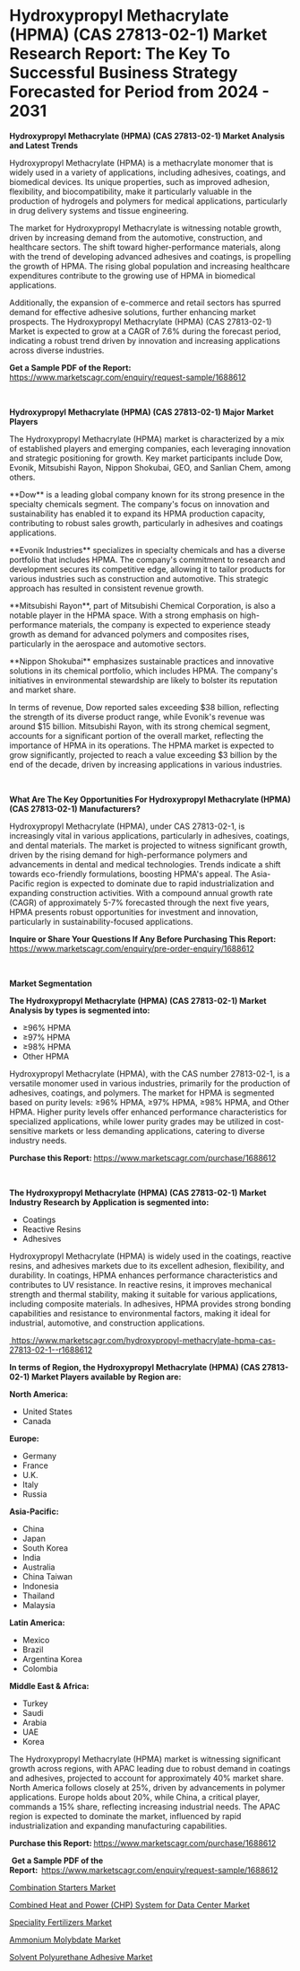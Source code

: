 <p><h1>Hydroxypropyl Methacrylate (HPMA) (CAS 27813-02-1) Market Research Report: The Key To Successful Business Strategy Forecasted for Period from 2024 - 2031</h1></p><p><strong>Hydroxypropyl Methacrylate (HPMA) (CAS 27813-02-1) Market Analysis and Latest Trends</strong></p>
<p><p>Hydroxypropyl Methacrylate (HPMA) is a methacrylate monomer that is widely used in a variety of applications, including adhesives, coatings, and biomedical devices. Its unique properties, such as improved adhesion, flexibility, and biocompatibility, make it particularly valuable in the production of hydrogels and polymers for medical applications, particularly in drug delivery systems and tissue engineering.</p><p>The market for Hydroxypropyl Methacrylate is witnessing notable growth, driven by increasing demand from the automotive, construction, and healthcare sectors. The shift toward higher-performance materials, along with the trend of developing advanced adhesives and coatings, is propelling the growth of HPMA. The rising global population and increasing healthcare expenditures contribute to the growing use of HPMA in biomedical applications. </p><p>Additionally, the expansion of e-commerce and retail sectors has spurred demand for effective adhesive solutions, further enhancing market prospects. The Hydroxypropyl Methacrylate (HPMA) (CAS 27813-02-1) Market is expected to grow at a CAGR of 7.6% during the forecast period, indicating a robust trend driven by innovation and increasing applications across diverse industries.</p></p>
<p><strong>Get a Sample PDF of the Report:&nbsp;</strong> <a href="https://www.marketscagr.com/enquiry/request-sample/1688612?utm_campaign=1339&utm_medium=2&utm_source=Github&utm_content=ia&utm_term=17102024&utm_id=hydroxypropyl-methacrylate-hpma-cas-27813-02-1">https://www.marketscagr.com/enquiry/request-sample/1688612</a></p>
<p>&nbsp;</p>
<p><strong>Hydroxypropyl Methacrylate (HPMA) (CAS 27813-02-1) Major Market Players</strong></p>
<p><p>The Hydroxypropyl Methacrylate (HPMA) market is characterized by a mix of established players and emerging companies, each leveraging innovation and strategic positioning for growth. Key market participants include Dow, Evonik, Mitsubishi Rayon, Nippon Shokubai, GEO, and Sanlian Chem, among others.</p><p>**Dow** is a leading global company known for its strong presence in the specialty chemicals segment. The company's focus on innovation and sustainability has enabled it to expand its HPMA production capacity, contributing to robust sales growth, particularly in adhesives and coatings applications.</p><p>**Evonik Industries** specializes in specialty chemicals and has a diverse portfolio that includes HPMA. The company's commitment to research and development secures its competitive edge, allowing it to tailor products for various industries such as construction and automotive. This strategic approach has resulted in consistent revenue growth.</p><p>**Mitsubishi Rayon**, part of Mitsubishi Chemical Corporation, is also a notable player in the HPMA space. With a strong emphasis on high-performance materials, the company is expected to experience steady growth as demand for advanced polymers and composites rises, particularly in the aerospace and automotive sectors.</p><p>**Nippon Shokubai** emphasizes sustainable practices and innovative solutions in its chemical portfolio, which includes HPMA. The company's initiatives in environmental stewardship are likely to bolster its reputation and market share.</p><p>In terms of revenue, Dow reported sales exceeding $38 billion, reflecting the strength of its diverse product range, while Evonik's revenue was around $15 billion. Mitsubishi Rayon, with its strong chemical segment, accounts for a significant portion of the overall market, reflecting the importance of HPMA in its operations. The HPMA market is expected to grow significantly, projected to reach a value exceeding $3 billion by the end of the decade, driven by increasing applications in various industries.</p></p>
<p>&nbsp;</p>
<p><strong>What Are The Key Opportunities For Hydroxypropyl Methacrylate (HPMA) (CAS 27813-02-1) Manufacturers?</strong></p>
<p><p>Hydroxypropyl Methacrylate (HPMA), under CAS 27813-02-1, is increasingly vital in various applications, particularly in adhesives, coatings, and dental materials. The market is projected to witness significant growth, driven by the rising demand for high-performance polymers and advancements in dental and medical technologies. Trends indicate a shift towards eco-friendly formulations, boosting HPMA's appeal. The Asia-Pacific region is expected to dominate due to rapid industrialization and expanding construction activities. With a compound annual growth rate (CAGR) of approximately 5-7% forecasted through the next five years, HPMA presents robust opportunities for investment and innovation, particularly in sustainability-focused applications.</p></p>
<p><strong>Inquire or Share Your Questions If Any Before Purchasing This Report:</strong> <a href="https://www.marketscagr.com/enquiry/pre-order-enquiry/1688612?utm_campaign=1339&utm_medium=2&utm_source=Github&utm_content=ia&utm_term=17102024&utm_id=hydroxypropyl-methacrylate-hpma-cas-27813-02-1">https://www.marketscagr.com/enquiry/pre-order-enquiry/1688612</a></p>
<p>&nbsp;</p>
<p><strong>Market Segmentation</strong></p>
<p><strong>The Hydroxypropyl Methacrylate (HPMA) (CAS 27813-02-1) Market Analysis by types is segmented into:</strong></p>
<p><ul><li>≥96% HPMA</li><li>≥97% HPMA</li><li>≥98% HPMA</li><li>Other HPMA</li></ul></p>
<p><p>Hydroxypropyl Methacrylate (HPMA), with the CAS number 27813-02-1, is a versatile monomer used in various industries, primarily for the production of adhesives, coatings, and polymers. The market for HPMA is segmented based on purity levels: ≥96% HPMA, ≥97% HPMA, ≥98% HPMA, and Other HPMA. Higher purity levels offer enhanced performance characteristics for specialized applications, while lower purity grades may be utilized in cost-sensitive markets or less demanding applications, catering to diverse industry needs.</p></p>
<p><strong>Purchase this Report:&nbsp;</strong><a href="https://www.marketscagr.com/purchase/1688612?utm_campaign=1339&utm_medium=2&utm_source=Github&utm_content=ia&utm_term=17102024&utm_id=hydroxypropyl-methacrylate-hpma-cas-27813-02-1">https://www.marketscagr.com/purchase/1688612</a></p>
<p>&nbsp;</p>
<p><strong>The Hydroxypropyl Methacrylate (HPMA) (CAS 27813-02-1) Market Industry Research by Application is segmented into:</strong></p>
<p><ul><li>Coatings</li><li>Reactive Resins</li><li>Adhesives</li></ul></p>
<p><p>Hydroxypropyl Methacrylate (HPMA) is widely used in the coatings, reactive resins, and adhesives markets due to its excellent adhesion, flexibility, and durability. In coatings, HPMA enhances performance characteristics and contributes to UV resistance. In reactive resins, it improves mechanical strength and thermal stability, making it suitable for various applications, including composite materials. In adhesives, HPMA provides strong bonding capabilities and resistance to environmental factors, making it ideal for industrial, automotive, and construction applications.</p></p>
<p><a href="https://www.marketscagr.com/hydroxypropyl-methacrylate-hpma-cas-27813-02-1--r1688612?utm_campaign=1339&utm_medium=2&utm_source=Github&utm_content=ia&utm_term=17102024&utm_id=hydroxypropyl-methacrylate-hpma-cas-27813-02-1">&nbsp;https://www.marketscagr.com/hydroxypropyl-methacrylate-hpma-cas-27813-02-1--r1688612</a></p>
<p><strong>In terms of Region, the Hydroxypropyl Methacrylate (HPMA) (CAS 27813-02-1) Market Players available by Region are:</strong></p>
<p>
    <p> <strong> North America: </strong>
        <ul>
            <li>United States</li>
            <li>Canada</li>
        </ul>
        </p> 
    <p> <strong> Europe: </strong>
        <ul>
            <li>Germany</li>
            <li>France</li>
            <li>U.K.</li>
            <li>Italy</li>
            <li>Russia</li>
        </ul>
        </p> 
    <p> <strong> Asia-Pacific: </strong>
        <ul>
            <li>China</li>
            <li>Japan</li>
            <li>South Korea</li>
            <li>India</li>
            <li>Australia</li>
            <li>China Taiwan</li>
            <li>Indonesia</li>
            <li>Thailand</li>
            <li>Malaysia</li>
        </ul>
        </p> 
    <p> <strong> Latin America: </strong>
        <ul>
            <li>Mexico</li>
            <li>Brazil</li>
            <li>Argentina Korea</li>
            <li>Colombia</li>
        </ul>
        </p> 
    <p> <strong> Middle East & Africa: </strong>
        <ul>
            <li>Turkey</li>
            <li>Saudi</li>
            <li>Arabia</li>
            <li>UAE</li>
            <li>Korea</li>
        </ul>
    </p>
    </p>
<p><p>The Hydroxypropyl Methacrylate (HPMA) market is witnessing significant growth across regions, with APAC leading due to robust demand in coatings and adhesives, projected to account for approximately 40% market share. North America follows closely at 25%, driven by advancements in polymer applications. Europe holds about 20%, while China, a critical player, commands a 15% share, reflecting increasing industrial needs. The APAC region is expected to dominate the market, influenced by rapid industrialization and expanding manufacturing capabilities.</p></p>
<p><strong>Purchase this Report: </strong><a href="https://www.marketscagr.com/purchase/1688612?utm_campaign=1339&utm_medium=2&utm_source=Github&utm_content=ia&utm_term=17102024&utm_id=hydroxypropyl-methacrylate-hpma-cas-27813-02-1">https://www.marketscagr.com/purchase/1688612</a></p>
<p>&nbsp;<strong>Get a Sample PDF of the Report:&nbsp;&nbsp;</strong><a href="https://www.marketscagr.com/enquiry/request-sample/1688612?utm_campaign=1339&utm_medium=2&utm_source=Github&utm_content=ia&utm_term=17102024&utm_id=hydroxypropyl-methacrylate-hpma-cas-27813-02-1">https://www.marketscagr.com/enquiry/request-sample/1688612</a></p>
<p><strong></strong></p>
<p><p><a href="https://issuu.com/reportprime-2/docs/combination-starters-market-size-20_6d5a5d990cb95c?utm_campaign=1339&utm_medium=2&utm_source=Github&utm_content=ia&utm_term=17102024&utm_id=hydroxypropyl-methacrylate-hpma-cas-27813-02-1">Combination Starters Market</a></p><p><a href="https://issuu.com/reportprime-2/docs/combined-heat-and-power-chp-system-_153b244c535cbb?utm_campaign=1339&utm_medium=2&utm_source=Github&utm_content=ia&utm_term=17102024&utm_id=hydroxypropyl-methacrylate-hpma-cas-27813-02-1">Combined Heat and Power (CHP) System for Data Center Market</a></p><p><a href="https://www.linkedin.com/pulse/future-trends-global-speciality-fertilizers-market-insights-ajp9c?utm_campaign=1339&utm_medium=2&utm_source=Github&utm_content=ia&utm_term=17102024&utm_id=hydroxypropyl-methacrylate-hpma-cas-27813-02-1">Speciality Fertilizers Market</a></p><p><a href="https://www.linkedin.com/pulse/strategic-forecast-ammonium-molybdate-market-growth-trends-size-06fsc?utm_campaign=1339&utm_medium=2&utm_source=Github&utm_content=ia&utm_term=17102024&utm_id=hydroxypropyl-methacrylate-hpma-cas-27813-02-1">Ammonium Molybdate Market</a></p><p><a href="https://github.com/PeterParrish5/Market-Research-Report-List-6/blob/main/solvent-polyurethane-adhesive-market.md?utm_campaign=1339&utm_medium=2&utm_source=Github&utm_content=ia&utm_term=17102024&utm_id=hydroxypropyl-methacrylate-hpma-cas-27813-02-1">Solvent Polyurethane Adhesive Market</a></p></p>